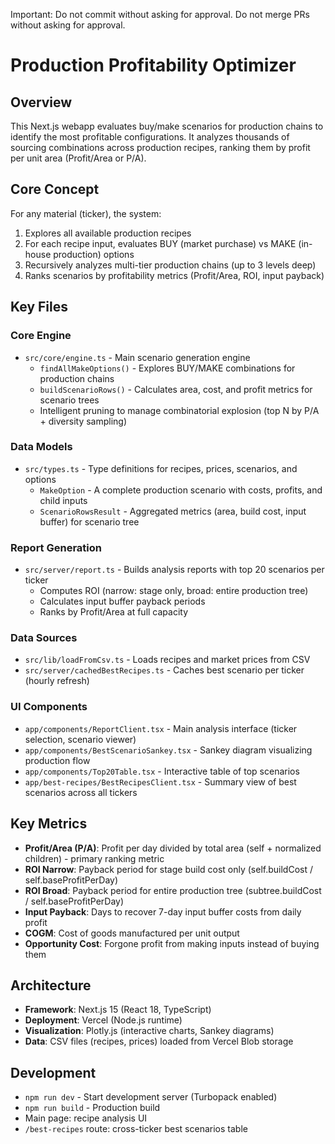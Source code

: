 Important: Do not commit without asking for approval.  Do not merge PRs without asking for approval.


# Production Profitability Optimizer

## Overview
This Next.js webapp evaluates buy/make scenarios for production chains to identify the most profitable configurations. It analyzes thousands of sourcing combinations across production recipes, ranking them by profit per unit area (Profit/Area or P/A).

## Core Concept
For any material (ticker), the system:
1. Explores all available production recipes
2. For each recipe input, evaluates BUY (market purchase) vs MAKE (in-house production) options
3. Recursively analyzes multi-tier production chains (up to 3 levels deep)
4. Ranks scenarios by profitability metrics (Profit/Area, ROI, input payback)

## Key Files

### Core Engine
- `src/core/engine.ts` - Main scenario generation engine
  - `findAllMakeOptions()` - Explores BUY/MAKE combinations for production chains
  - `buildScenarioRows()` - Calculates area, cost, and profit metrics for scenario trees
  - Intelligent pruning to manage combinatorial explosion (top N by P/A + diversity sampling)

### Data Models
- `src/types.ts` - Type definitions for recipes, prices, scenarios, and options
  - `MakeOption` - A complete production scenario with costs, profits, and child inputs
  - `ScenarioRowsResult` - Aggregated metrics (area, build cost, input buffer) for scenario tree

### Report Generation
- `src/server/report.ts` - Builds analysis reports with top 20 scenarios per ticker
  - Computes ROI (narrow: stage only, broad: entire production tree)
  - Calculates input buffer payback periods
  - Ranks by Profit/Area at full capacity

### Data Sources
- `src/lib/loadFromCsv.ts` - Loads recipes and market prices from CSV
- `src/server/cachedBestRecipes.ts` - Caches best scenario per ticker (hourly refresh)

### UI Components
- `app/components/ReportClient.tsx` - Main analysis interface (ticker selection, scenario viewer)
- `app/components/BestScenarioSankey.tsx` - Sankey diagram visualizing production flow
- `app/components/Top20Table.tsx` - Interactive table of top scenarios
- `app/best-recipes/BestRecipesClient.tsx` - Summary view of best scenarios across all tickers

## Key Metrics
- **Profit/Area (P/A)**: Profit per day divided by total area (self + normalized children) - primary ranking metric
- **ROI Narrow**: Payback period for stage build cost only (self.buildCost / self.baseProfitPerDay)
- **ROI Broad**: Payback period for entire production tree (subtree.buildCost / self.baseProfitPerDay)
- **Input Payback**: Days to recover 7-day input buffer costs from daily profit
- **COGM**: Cost of goods manufactured per unit output
- **Opportunity Cost**: Forgone profit from making inputs instead of buying them

## Architecture
- **Framework**: Next.js 15 (React 18, TypeScript)
- **Deployment**: Vercel (Node.js runtime)
- **Visualization**: Plotly.js (interactive charts, Sankey diagrams)
- **Data**: CSV files (recipes, prices) loaded from Vercel Blob storage

## Development
- `npm run dev` - Start development server (Turbopack enabled)
- `npm run build` - Production build
- Main page: recipe analysis UI
- `/best-recipes` route: cross-ticker best scenarios table

